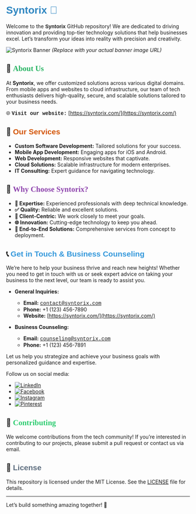 # <span style="font-family: 'Arial', sans-serif; font-weight: bold; color: #2E86C1;">Syntorix 🚀</span>

Welcome to the **<span style="font-family: 'Verdana', sans-serif;">Syntorix</span>** GitHub repository! We are dedicated to driving innovation and providing top-tier technology solutions that help businesses excel. Let’s transform your ideas into reality with precision and creativity.

![Syntorix Banner](https://syntorix.com/path-to-your-banner-image.png) *(Replace with your actual banner image URL)*

## 🌟 <span style="font-family: 'Georgia', serif; color: #28B463;">About Us</span>

At **Syntorix**, we offer customized solutions across various digital domains. From mobile apps and websites to cloud infrastructure, our team of tech enthusiasts delivers high-quality, secure, and scalable solutions tailored to your business needs.

🌐 **<span style="font-family: 'Courier New', monospace;">Visit our website:</span>** [https://syntorix.com/](https://syntorix.com/)

## 💼 <span style="font-family: 'Trebuchet MS', sans-serif; color: #D35400;">Our Services</span>

- **Custom Software Development:** Tailored solutions for your success.
- **Mobile App Development:** Engaging apps for iOS and Android.
- **Web Development:** Responsive websites that captivate.
- **Cloud Solutions:** Scalable infrastructure for modern enterprises.
- **IT Consulting:** Expert guidance for navigating technology.

## 🚀 <span style="font-family: 'Palatino Linotype', serif; color: #8E44AD;">Why Choose Syntorix?</span>

- **🔧 Expertise:** Experienced professionals with deep technical knowledge.
- **✅ Quality:** Reliable and excellent solutions.
- **🤝 Client-Centric:** We work closely to meet your goals.
- **🌐 Innovation:** Cutting-edge technology to keep you ahead.
- **🔄 End-to-End Solutions:** Comprehensive services from concept to deployment.

## 📞 <span style="font-family: 'Lucida Sans Unicode', sans-serif; color: #3498DB;">Get in Touch & Business Counseling</span>

We’re here to help your business thrive and reach new heights! Whether you need to get in touch with us or seek expert advice on taking your business to the next level, our team is ready to assist you.

- **General Inquiries:**
  - **Email:** [<span style="font-family: 'Courier New', monospace;">contact@syntorix.com</span>](mailto:contact@syntorix.com)
  - **Phone:** +1 (123) 456-7890
  - **Website:** [https://syntorix.com/](https://syntorix.com/)

- **Business Counseling:**
  - **Email:** [<span style="font-family: 'Courier New', monospace;">counseling@syntorix.com</span>](mailto:counseling@syntorix.com)
  - **Phone:** +1 (123) 456-7891

Let us help you strategize and achieve your business goals with personalized guidance and expertise.

Follow us on social media:

- [![LinkedIn](https://img.shields.io/badge/LinkedIn-0077B5?style=for-the-badge&logo=linkedin&logoColor=white)](https://www.linkedin.com/company/syntorix-consulting-private-limited/)
- [![Facebook](https://img.shields.io/badge/Facebook-1877F2?style=for-the-badge&logo=facebook&logoColor=white)](https://www.facebook.com/SyntorixConsulting)
- [![Instagram](https://img.shields.io/badge/Instagram-E4405F?style=for-the-badge&logo=instagram&logoColor=white)](https://www.instagram.com/syntorix_consulting/)
- [![Pinterest](https://img.shields.io/badge/Pinterest-E60023?style=for-the-badge&logo=pinterest&logoColor=white)](https://in.pinterest.com/SyntorixConsultancy/)

## 🤝 <span style="font-family: 'Garamond', serif; color: #2ECC71;">Contributing</span>

We welcome contributions from the tech community! If you’re interested in contributing to our projects, please submit a pull request or contact us via email.

## 📜 <span style="font-family: 'Impact', sans-serif; color: #5D6D7E;">License</span>

This repository is licensed under the MIT License. See the [LICENSE](LICENSE) file for details.

---

Let’s build something amazing together! 🚀
